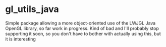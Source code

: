 # gl_utils_java

Simple package allowing a more object-oriented use of the LWJGL Java OpenGL library, so far work in progress.
Kind of bad and I'll probably stop supporting it soon, so you don't have to bother with actually using this, but it is interesting
